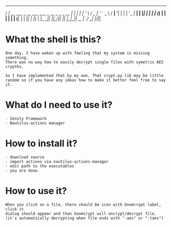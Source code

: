   ____                                             _   
 / ___|_ __   ___  _ __ ___   ___ _ __ _   _ _ __ | |_ 
| |  _| '_ \ / _ \| '_ ` _ \ / __| '__| | | | '_ \| __|
| |_| | | | | (_) | | | | | | (__| |  | |_| | |_) | |_ 
 \____|_| |_|\___/|_| |_| |_|\___|_|   \__, | .__/ \__|
                                       |___/|_|        


What the shell is this?
=======================

	One day, I have woken up with feeling that my system is missing something.
	There was no way how to easily decrypt single files with symetric AES crypths.
	
	So I have implemented that by my own. That crypt.py lib may be little 
	random so if you have any ideas how to make it better feel free to say it.
	
What do I need to use it?
=========================
	- Zenity Framework
	- Nautilus-actions manager
	
How to install it?
==================
	- download source
	- import actions via nautilus-actions-manager
	- edit path to the executables
	- you are done.
	
How to use it?
==============
	When you click on a file, there should be icon with Gnomcrypt label, click it
	dialog should appear and than Gnomcrypt will encrypt/decrypt file. 
	(it´s automatically decrypting when file ends with ".aes" or ".taes")
